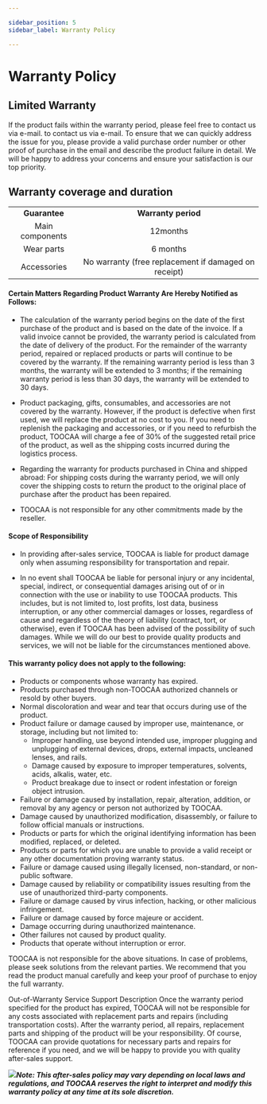 ```yaml
---

sidebar_position: 5
sidebar_label: Warranty Policy

---
```

# **Warranty Policy**
## **Limited Warranty**
If the product fails within the warranty period, please feel free to contact us via e-mail. to contact us via e-mail. To ensure that we can quickly address the issue for you, please provide a valid purchase order number or other proof of purchase in the email and describe the product failure in detail. We will be happy to address your concerns and ensure your satisfaction is our top priority.

## **Warranty coverage and duration**
|  |  |  
| :---: | :---: | 
| **Guarantee** | **Warranty period** | **Remark |
| Main components| 12months| Adapter, circuit board, motor, USB electronic lock, rail, synchronous belt, light bar. |
| Wear parts | 6 months | Laser module |
| Accessories | No warranty (free replacement if damaged on receipt) | Components other than main components and wear parts: power cord, USB cable, exhaust pipe, consumables, screwdriver, manual, outer cover acrylic board, profiles, etc. |


#### Certain Matters Regarding Product Warranty Are Hereby Notified as Follows:

- The calculation of the warranty period begins on the date of the first purchase of the product and is based on the date of the invoice. If a valid invoice cannot be provided, the warranty period is calculated from the date of delivery of the product. For the remainder of the warranty period, repaired or replaced products or parts will continue to be covered by the warranty. If the remaining warranty period is less than 3 months, the warranty will be extended to 3 months; if the remaining warranty period is less than 30 days, the warranty will be extended to 30 days.  

- Product packaging, gifts, consumables, and accessories are not covered by the warranty. However, if the product is defective when first used, we will replace the product at no cost to you. If you need to replenish the packaging and accessories, or if you need to refurbish the product, TOOCAA will charge a fee of 30% of the suggested retail price of the product, as well as the shipping costs incurred during the logistics process.  

- Regarding the warranty for products purchased in China and shipped abroad: For shipping costs during the warranty period, we will only cover the shipping costs to return the product to the original place of purchase after the product has been repaired.  

- TOOCAA is not responsible for any other commitments made by the reseller.  


#### Scope of Responsibility

- In providing after-sales service, TOOCAA is liable for product damage only when assuming responsibility for transportation and repair.  

- In no event shall TOOCAA be liable for personal injury or any incidental, special, indirect, or consequential damages arising out of or in connection with the use or inability to use TOOCAA products. This includes, but is not limited to, lost profits, lost data, business interruption, or any other commercial damages or losses, regardless of cause and regardless of the theory of liability (contract, tort, or otherwise), even if TOOCAA has been advised of the possibility of such damages. While we will do our best to provide quality products and services, we will not be liable for the circumstances mentioned above.  


#### This warranty policy does not apply to the following:

- Products or components whose warranty has expired.  
- Products purchased through non-TOOCAA authorized channels or resold by other buyers.  
- Normal discoloration and wear and tear that occurs during use of the product.  
- Product failure or damage caused by improper use, maintenance, or storage, including but not limited to:  
  - Improper handling, use beyond intended use, improper plugging and unplugging of external devices, drops, external impacts, uncleaned lenses, and rails.  
  - Damage caused by exposure to improper temperatures, solvents, acids, alkalis, water, etc.  
  - Product breakage due to insect or rodent infestation or foreign object intrusion.  
- Failure or damage caused by installation, repair, alteration, addition, or removal by any agency or person not authorized by TOOCAA.  
- Damage caused by unauthorized modification, disassembly, or failure to follow official manuals or instructions.  
- Products or parts for which the original identifying information has been modified, replaced, or deleted.  
- Products or parts for which you are unable to provide a valid receipt or any other documentation proving warranty status.  
- Failure or damage caused using illegally licensed, non-standard, or non-public software.  
- Damage caused by reliability or compatibility issues resulting from the use of unauthorized third-party components.  
- Failure or damage caused by virus infection, hacking, or other malicious infringement.  
- Failure or damage caused by force majeure or accident.  
- Damage occurring during unauthorized maintenance.  
- Other failures not caused by product quality.  
- Products that operate without interruption or error.  


TOOCAA is not responsible for the above situations. In case of problems, please seek solutions from the relevant parties. We recommend that you read the product manual carefully and keep your proof of purchase to enjoy the full warranty.

 
Out-of-Warranty Service Support Description
Once the warranty period specified for the product has expired, TOOCAA will not be responsible for any costs associated with replacement parts and repairs (including transportation costs). After the warranty period, all repairs, replacement parts and shipping of the product will be your responsibility. Of course, TOOCAA can provide quotations for necessary parts and repairs for reference if you need, and we will be happy to provide you with quality after-sales support.

![](http://wiki-toocaa.oss-cn-hongkong.aliyuncs.com/tips.png)**_Note: This after-sales policy may vary depending on local laws and regulations, and TOOCAA reserves the right to interpret and modify this warranty policy at any time at its sole discretion._**

